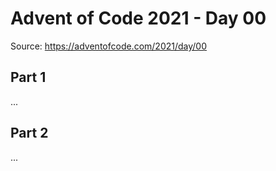 # Advent of Code 2021 - Day 00

Source: https://adventofcode.com/2021/day/00

## Part 1

...

## Part 2

...
